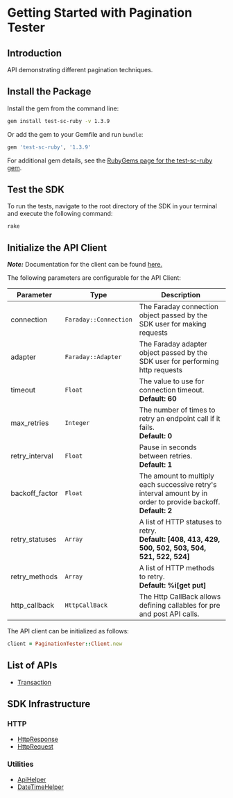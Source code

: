 
# Getting Started with Pagination Tester

## Introduction

API demonstrating different pagination techniques.

## Install the Package

Install the gem from the command line:

```bash
gem install test-sc-ruby -v 1.3.9
```

Or add the gem to your Gemfile and run `bundle`:

```ruby
gem 'test-sc-ruby', '1.3.9'
```

For additional gem details, see the [RubyGems page for the test-sc-ruby gem](https://rubygems.org/gems/test-sc-ruby/versions/1.3.9).

## Test the SDK

To run the tests, navigate to the root directory of the SDK in your terminal and execute the following command:

```
rake
```

## Initialize the API Client

**_Note:_** Documentation for the client can be found [here.](https://www.github.com/tahaali2000/test-qaaa-ruby-sdk/tree/1.3.9/doc/client.md)

The following parameters are configurable for the API Client:

| Parameter | Type | Description |
|  --- | --- | --- |
| connection | `Faraday::Connection` | The Faraday connection object passed by the SDK user for making requests |
| adapter | `Faraday::Adapter` | The Faraday adapter object passed by the SDK user for performing http requests |
| timeout | `Float` | The value to use for connection timeout. <br> **Default: 60** |
| max_retries | `Integer` | The number of times to retry an endpoint call if it fails. <br> **Default: 0** |
| retry_interval | `Float` | Pause in seconds between retries. <br> **Default: 1** |
| backoff_factor | `Float` | The amount to multiply each successive retry's interval amount by in order to provide backoff. <br> **Default: 2** |
| retry_statuses | `Array` | A list of HTTP statuses to retry. <br> **Default: [408, 413, 429, 500, 502, 503, 504, 521, 522, 524]** |
| retry_methods | `Array` | A list of HTTP methods to retry. <br> **Default: %i[get put]** |
| http_callback | `HttpCallBack` | The Http CallBack allows defining callables for pre and post API calls. |

The API client can be initialized as follows:

```ruby
client = PaginationTester::Client.new
```

## List of APIs

* [Transaction](https://www.github.com/tahaali2000/test-qaaa-ruby-sdk/tree/1.3.9/doc/controllers/transaction.md)

## SDK Infrastructure

### HTTP

* [HttpResponse](https://www.github.com/tahaali2000/test-qaaa-ruby-sdk/tree/1.3.9/doc/http-response.md)
* [HttpRequest](https://www.github.com/tahaali2000/test-qaaa-ruby-sdk/tree/1.3.9/doc/http-request.md)

### Utilities

* [ApiHelper](https://www.github.com/tahaali2000/test-qaaa-ruby-sdk/tree/1.3.9/doc/api-helper.md)
* [DateTimeHelper](https://www.github.com/tahaali2000/test-qaaa-ruby-sdk/tree/1.3.9/doc/date-time-helper.md)

